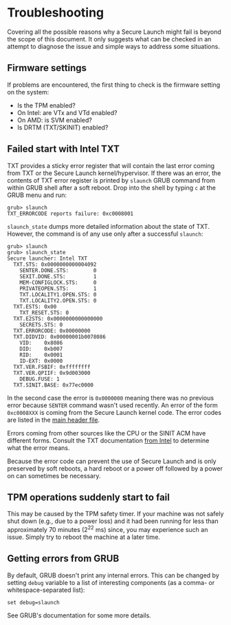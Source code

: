 # Troubleshooting

Covering all the possible reasons why a Secure Launch might fail is beyond the
scope of this document.  It only suggests what can be checked in an attempt to
diagnose the issue and simple ways to address some situations.

## Firmware settings

If problems are encountered, the first thing to check is the firmware setting
on the system:

 - Is the TPM enabled?
 - On Intel: are VTx and VTd enabled?
 - On AMD: is SVM enabled?
 - Is DRTM (TXT/SKINIT) enabled?

## Failed start with Intel TXT

TXT provides a sticky error register that will contain the last error coming
from TXT or the Secure Launch kernel/hypervisor.  If there was an error, the
contents of TXT error register is printed by `slaunch` GRUB command from within
GRUB shell after a soft reboot.  Drop into the shell by typing `c` at the GRUB
menu and run:

```
grub> slaunch
TXT_ERRORCODE reports failure: 0xc0008001
```

`slaunch_state` dumps more detailed information about the state of TXT.
However, the command is of any use only after a successful `slaunch`:

```
grub> slaunch
grub> slaunch_state
Secure launcher: Intel TXT
  TXT.STS: 0x0000000000004092
    SENTER.DONE.STS:        0
    SEXIT.DONE.STS:         1
    MEM-CONFIGLOCK.STS:     0
    PRIVATEOPEN.STS:        1
    TXT.LOCALITY1.OPEN.STS: 0
    TXT.LOCALITY2.OPEN.STS: 0
  TXT.ESTS: 0x00
    TXT_RESET.STS: 0
  TXT.E2STS: 0x0000000000000000
    SECRETS.STS: 0
  TXT.ERRORCODE: 0x00000000
  TXT.DIDVID: 0x00000001b0078086
    VID:    0x8086
    DID:    0xb007
    RID:    0x0001
    ID-EXT: 0x0000
  TXT.VER.FSBIF: 0xffffffff
  TXT.VER.QPIIF: 0x9d003000
    DEBUG.FUSE: 1
  TXT.SINIT.BASE: 0x77ec0000
```

In the second case the error is `0x0000000` meaning there was no previous error
because `SENTER` command wasn't used recently.  An error of the form
`0xc0008XXX` is coming from the Secure Launch kernel code.  The error codes are
listed in the [main header file][slaunch.h].

Errors coming from other sources like the CPU or the SINIT ACM have different
forms.  Consult the TXT documentation [from Intel][intel-txt] to determine what
the error means.

Because the error code can prevent the use of Secure Launch and is only
preserved by soft reboots, a hard reboot or a power off followed by a power on
can sometimes be necessary.

[slaunch.h]: https://github.com/TrenchBoot/linux/blob/linux-sl-master-5-16-24-v9/include/linux/slaunch.h#L114
[intel-txt]: https://software.intel.com/en-us/articles/intel-trusted-execution-technology

## TPM operations suddenly start to fail

This may be caused by the TPM safety timer.  If your machine was not safely shut
down (e.g., due to a power loss) and it had been running for less than
approximately 70 minutes (2<sup>22</sup> ms) since, you may experience such an
issue.  Simply try to reboot the machine at a later time.

## Getting errors from GRUB

By default, GRUB doesn't print any internal errors.  This can be changed by
setting `debug` variable to a list of interesting components (as a comma- or
whitespace-separated list):

```
set debug=slaunch
```

See GRUB's documentation for some more details.
